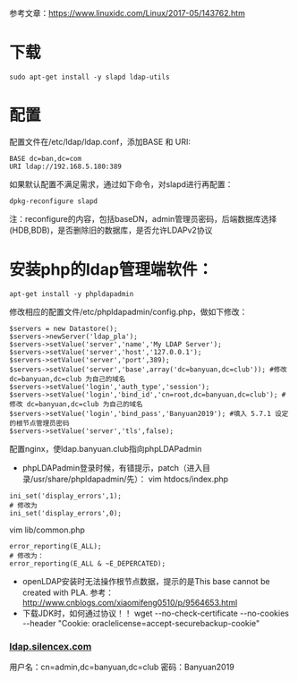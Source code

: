 参考文章：https://www.linuxidc.com/Linux/2017-05/143762.htm

# 下载

```
sudo apt-get install -y slapd ldap-utils
```

# 配置

配置文件在/etc/ldap/ldap.conf，添加BASE 和 URI:

```
BASE dc=ban,dc=com
URI ldap://192.168.5.180:389
```

如果默认配置不满足需求，通过如下命令，对slapd进行再配置：

```
dpkg-reconfigure slapd
```

注：reconfigure的内容，包括baseDN，admin管理员密码，后端数据库选择(HDB,BDB)，是否删除旧的数据库，是否允许LDAPv2协议

# 安装php的ldap管理端软件：

```
apt-get install -y phpldapadmin
```

修改相应的配置文件/etc/phpldapadmin/config.php，做如下修改：

```
$servers = new Datastore();
$servers->newServer('ldap_pla');
$servers->setValue('server','name','My LDAP Server');
$servers->setValue('server','host','127.0.0.1');
$servers->setValue('server','port',389);
$servers->setValue('server','base',array('dc=banyuan,dc=club')); #修改 dc=banyuan,dc=club 为自己的域名
$servers->setValue('login','auth_type','session');
$servers->setValue('login','bind_id','cn=root,dc=banyuan,dc=club'); #修改 dc=banyuan,dc=club 为自己的域名
$servers->setValue('login','bind_pass','Banyuan2019'); #填入 5.7.1 设定的根节点管理员密码
$servers->setValue('server','tls',false); 
```

配置nginx，使ldap.banyuan.club指向phpLDAPadmin

- phpLDAPadmin登录时候，有错提示，patch（进入目录/usr/share/phpldapadmin/先）： vim htdocs/index.php

```
ini_set('display_errors',1); 
# 修改为
ini_set('display_errors',0);
```

vim lib/common.php

```
error_reporting(E_ALL);
# 修改为：
error_reporting(E_ALL & ~E_DEPERCATED);
```

- openLDAP安装时无法操作根节点数据，提示的是This base cannot be created with PLA. 参考： http://www.cnblogs.com/xiaomifeng0510/p/9564653.html
- 下载JDK时，如何通过协议！！ wget --no-check-certificate --no-cookies --header "Cookie: oraclelicense=accept-securebackup-cookie"

### [ldap.silencex.com](http://ldap.silencex.com)

用户名：cn=admin,dc=banyuan,dc=club 密码：Banyuan2019